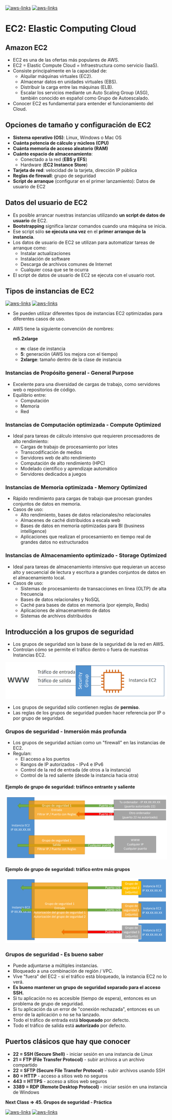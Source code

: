[![aws-links](https://img.shields.io/badge/<-FF4859?style=for-the-badge)](../2_IAM/README.md)
[![aws-links](https://img.shields.io/badge/CONTENT_TABLE-175074?style=for-the-badge)](../README.md)

# EC2: Elastic Computing Cloud

## Amazon EC2
- EC2 es una de las ofertas más populares de AWS.
- EC2 = Elastic Compute Cloud = Infraestructura como servicio (IaaS).
- Consiste principalmente en la capacidad de:
  - Alquilar máquinas virtuales (EC2).
  - Almacenar datos en unidades virtuales (EBS).
  - Distribuir la carga entre las máquinas (ELB).
  - Escalar los servicios mediante un Auto Scaling Group (ASG), también conocido en español como Grupo de Autoescalado.
- Conocer EC2 es fundamental para entender el funcionamiento del Cloud.

## Opciones de tamaño y configuración de EC2
- **Sistema operativo (OS)**: Linux, Windows o Mac OS
- **Cuánta potencia de cálculo y núcleos (CPU)**
- **Cuánta memoria de acceso aleatorio (RAM)**
- **Cuánto espacio de almacenamiento**:
  - Conectado a la red (**EBS y EFS**)
  - Hardware (**EC2 Instance Store**)
- **Tarjeta de red**: velocidad de la tarjeta, dirección IP pública
- **Reglas de firewall**: grupo de seguridad
- **Script de arranque** (configurar en el primer lanzamiento): Datos de usuario de EC2

## Datos del usuario de EC2
- Es posible arrancar nuestras instancias utilizando **un script de datos de usuario** de EC2.
- **Bootstrapping** significa lanzar comandos cuando una máquina se inicia.
- Ese script sólo **se ejecuta una vez** en el **primer arranque de la instancia**.
- Los datos de usuario de EC2 se utilizan para automatizar tareas de arranque como:
  - Instalar actualizaciones
  - Instalación de software
  - Descarga de archivos comunes de Internet
  - Cualquier cosa que se te ocurra
- El script de datos de usuario de EC2 se ejecuta con el usuario root.

## Tipos de instancias de EC2
[![aws-links](https://img.shields.io/badge/intance_types-orange?style=for-the-badge)](https://aws.amazon.com/ec2/instance-types/)
[![aws-links](https://img.shields.io/badge/intances_vantage-orange?style=for-the-badge)](https://instances.vantage.sh/)
- Se pueden utilizar diferentes tipos de instancias EC2 optimizadas para diferentes casos de uso.
- AWS tiene la siguiente convención de nombres:
  
  **m5.2xlarge**

  - **m**: clase de instancia
  - **5**: generación (AWS los mejora con el tiempo)
  - **2xlarge**: tamaño dentro de la clase de instancia

### Instancias de Propósito general - General Purpose
- Excelente para una diversidad de cargas de trabajo, como servidores web o repositorios de código.
- Equilibrio entre:
  - Computación
  - Memoria
  - Red

### Instancias de Computación optimizada - Compute Optimized
- Ideal para tareas de cálculo intensivo que requieren procesadores de alto rendimiento:
  - Cargas de trabajo de procesamiento por lotes
  - Transcodificación de medios
  - Servidores web de alto rendimiento
  - Computación de alto rendimiento (HPC)
  - Modelado científico y aprendizaje automático
  - Servidores dedicados a juegos
 
### Instancias de Memoria optimizada - Memory Optimized
- Rápido rendimiento para cargas de trabajo que procesan grandes conjuntos de datos en memoria.
- Casos de uso:
  - Alto rendimiento, bases de datos relacionales/no relacionales
  - Almacenes de caché distribuidos a escala web
  - Bases de datos en memoria optimizadas para BI (business intelligence)
  - Aplicaciones que realizan el procesamiento en tiempo real de grandes datos no estructurados

### Instancias de Almacenamiento optimizado - Storage Optimized
- Ideal para tareas de almacenamiento intensivo que requieran un acceso alto y secuencial de lectura y escritura a grandes conjuntos de datos en el almacenamiento local.
- Casos de uso:
  - Sistemas de procesamiento de transacciones en línea (OLTP) de alta frecuencia
  - Bases de datos relacionales y NoSQL
  - Caché para bases de datos en memoria (por ejemplo, Redis)
  - Aplicaciones de almacenamiento de datos
  - Sistemas de archivos distribuidos

## Introducción a los grupos de seguridad
- Los grupos de seguridad son la base de la seguridad de la red en AWS.
- Controlan cómo se permite el tráfico dentro o fuera de nuestras Instancias EC2.

![Security Group](./assets/aws-sg.png)

- Los grupos de seguridad sólo contienen reglas de **permiso**.
- Las reglas de los grupos de seguridad pueden hacer referencia por IP o por grupo de seguridad.

### Grupos de seguridad - Inmersión más profunda
- Los grupos de seguridad actúan como un "firewall" en las instancias de EC2.
- Regulan:
  - El acceso a los puertos
  - Rangos de IP autorizados - IPv4 e IPv6
  - Control de la red de entrada (de otros a la instancia)
  - Control de la red saliente (desde la instancia hacia otra)

#### Ejemplo de grupo de seguridad: tráfinco entrante y saliente
![Security Group](./assets/aws-sg-diagram-a.png)

#### Ejemplo de grupo de seguridad: tráfico entre más grupos
![Security Group](./assets/aws-sg-diagram-b.png)

### Grupos de seguridad - Es bueno saber
- Puede adjuntarse a múltiples instancias.
- Bloqueado a una combinación de región / VPC.
- Vive "fuera" del EC2 - si el tráfico está bloqueado, la instancia EC2 no lo verá.
- **Es bueno mantener un grupo de seguridad separado para el acceso SSH.**
- Si tu aplicación no es accesible (tiempo de espera), entonces es un problema de grupo de seguridad.
- Si tu aplicación da un error de "conexión rechazada", entonces es un error de la aplicación o no se ha lanzado.
- Todo el tráfico de entrada está **bloqueado** por defecto.
- Todo el tráfico de salida está **autorizado** por defecto.

## Puertos clásicos que hay que conocer
- **22 = SSH (Secure Shell)** - iniciar sesión en una instancia de Linux
- **21 = FTP (File Transfer Protocol)** - subir archivos a un archivo compartido
- **22 = SFTP (Secure File Transfer Protocol)** - subir archivos usando SSH
- **80 = HTTP** - acceso a sitios web no seguros
- **443 = HTTPS** - acceso a sitios web seguros
- **3389 = RDP (Remote Desktop Protocol)** - iniciar sesión en una instancia de Windows

**Next Class => 45. Grupos de seguridad - Práctica**

[![aws-links](https://img.shields.io/badge/<-FF4859?style=for-the-badge)](../2_IAM/README.md)
[![aws-links](https://img.shields.io/badge/CONTENT_TABLE-175074?style=for-the-badge)](../README.md)
